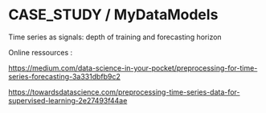 # CASE_STUDY / MyDataModels
Time series as signals: depth of training and forecasting horizon

Online ressources :

https://medium.com/data-science-in-your-pocket/preprocessing-for-time-series-forecasting-3a331dbfb9c2

https://towardsdatascience.com/preprocessing-time-series-data-for-supervised-learning-2e27493f44ae
